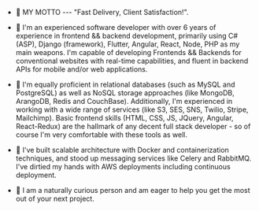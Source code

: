 - 👋 MY MOTTO --- "Fast Delivery, Client Satisfaction!".

- 👀 I'm an experienced software developer with over 6 years of experience in frontend && backend development, primarily using C# (ASP), Django (framework), Flutter, Angular, React, Node, PHP as my main weapons. I'm capable of developing Frontends && Backends for conventional websites with real-time capabilities, and fluent in backend APIs for mobile and/or web applications.

- 👀 I'm equally proficient in relational databases (such as MySQL and PostgreSQL) as well as NoSQL storage approaches (like MongoDB, ArangoDB, Redis and CouchBase). Additionally, I'm experienced in working with a wide range of services (like S3, SES, SNS, Twilio, Stripe, Mailchimp). Basic frontend skills (HTML, CSS, JS, JQuery, Angular, React-Redux) are the hallmark of any decent full stack developer - so of course I'm very comfortable with these tools as well.

- 👀 I've built scalable architecture with Docker and containerization techniques, and stood up messaging services like Celery and RabbitMQ. I've dirtied my hands with AWS deployments including continuous deployment.

- 👀 I am a naturally curious person and am eager to help you get the most out of your next project.
